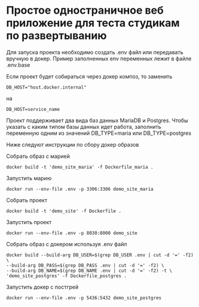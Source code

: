 # Простое одностраничное веб приложение для теста студикам по развертыванию

Для запуска проекта необходимо создать .env файл или передавать вручную в докер. Пример заполненных env переменных лежит в файле .env.base

Если проект будет собираться через докер композ, то заменить

```
DB_HOST="host.docker.internal"
```

на

```
DB_HOST=service_name
```

Проект поддерживает два вида баз данных MariaDB и Postgres.
Чтобы указать с каким типом базы данных идет работа, заполнить переменную одним из значений
DB_TYPE=maria или DB_TYPE=postgres

Ниже следуют инструкции по сбору докер образов

Собрать образ с марией

```
docker build -t 'demo_site_maria' -f Dockerfile_maria .
```

Запустить марию

```
docker run --env-file .env -p 3306:3306 demo_site_maria
```

Собрать проект

```
docker build -t 'demo_site' -f Dockerfile .
```

Запустить проект

```
docker run --env-file .env -p 8030:8000 demo_site
```

Собрать образ с докером используя .env файл

```
docker build --build-arg DB_USER=$(grep DB_USER .env | cut -d '=' -f2) \
--build-arg DB_PASS=$(grep DB_PASS .env | cut -d '=' -f2) \
--build-arg DB_NAME=$(grep DB_NAME .env | cut -d '=' -f2) -t \
'demo_site_postgres' -f Dockerfile_postgres .
```

Запустить докер с постгрей

```
docker run --env-file .env -p 5436:5432 demo_site_postgres
```
